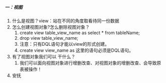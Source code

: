 ##### 一：视图

1. 什么是视图？view：站在不同的角度取看待同一份数据
2. 怎么创建视图对象?怎么删除视图对象？
   1. create view table_view_name as select * from tableName;
   2. drop   view    table_view_name;
   3. 注意：只有DQL语句才能以view的形式创建。
   4. create  view   view_name  as   这里的语句必须是DQL语句。
3. 有了视图对象我们可以 干什么？
   1. 我们可以面向视图对象进行增删改查、对视图对象的增删改查、会导致原表被操作！
4. 安抚